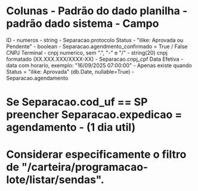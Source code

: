 # Colunas - Padrão do dado planilha - padrão dado sistema - Campo

ID - numeros - string - Separacao.protocolo
Status - "ilike: Aprovada ou Pendente" - boolean - Separacao.agendmento_confirmado = True / False
CNPJ Terminal - cnpj numerico, sem ".", "-" e "/" - string(20) cnpj formatado (XX.XXX.XXX/XXXX-XX) - Separacao.cnpj_cpf
Data Efetiva - data com horario, exemplo: "16/09/2025  07:00:00" - Apenas existe quando Status = "ilike: Aprovada" (db.Date, nullable=True) - Separacao.agendamento

# Se Separacao.cod_uf == SP preencher Separacao.expedicao = agendamento - (1 dia util)

# Considerar especificamente o filtro de "/carteira/programacao-lote/listar/sendas".
